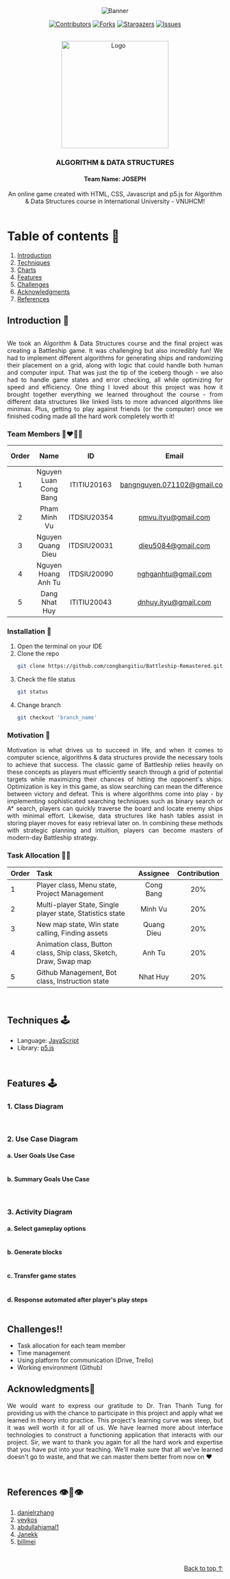 <div id="top" align ="center">
<img src="./assets/img/banner.gif" alt="Banner">
</div>

<div align="center">

[![Contributors][contributors-shield]][contributors-url]
[![Forks][forks-shield]][forks-url]
[![Stargazers][stars-shield]][stars-url]
[![Issues][issues-shield]][issues-url]

</div>

<!-- PROJECT LOGO -->
<br />
<div align="center">
  <a href="https://github.com/congbangitiu/Battleship-Remastered.git">
    <img src="./assets/img/logo.jpg" alt="Logo" width="250">
</a>

<h3 align="center">ALGORITHM & DATA STRUCTURES</h3>
<h4 align="center">Team Name: JOSEPH</h4>

  <p align="center">
    An online game created with HTML, CSS, Javascript and p5.js for Algorithm & Data Structures course in International University - VNUHCM!
    <br />
    <br />
    <!-- <a href="https://youtu.be/iLo5E-07aY0">View Demo</a> -->
  </p>
</div>

<!-- TABLE OF CONTENTS -->

# Table of contents :round_pushpin:

1. [Introduction](#Introduction)
2. [Techniques](#Techniques)
3. [Charts](#Charts)
4. [Features](#Features)
5. [Challenges](#Challenges)
6. [Acknowledgments](#Acknowledgments)
7. [References](#References)

## Introduction <a name="Introduction"></a> :bricks:

<div align="center">
<img src="./assets/screenshots/intro.gif" alt="">
</div>

<div style="text-align:justify">

We took an Algorithm & Data Structures course and the final project was creating a Battleship game. It was challenging
but also incredibly fun! We had to implement different algorithms for generating ships and randomizing their placement
on a grid, along with logic that could handle both human and computer input. That was just the tip of the iceberg
though - we also had to handle game states and error checking, all while optimizing for speed and efficiency. One thing
I loved about this project was how it brought together everything we learned throughout the course - from different data
structures like linked lists to more advanced algorithms like minimax. Plus, getting to play against friends (or the
computer) once we finished coding made all the hard work completely worth it!

</div>

### Team Members :couplekiss_man_man:

| Order |         Name          |     ID      |            Email            |                 Github account                  |                                                                  Facebook                                                                  |
|:-----:|:---------------------:|:-----------:|:---------------------------:|:-----------------------------------------------:|:------------------------------------------------------------------------------------------------------------------------------------------:|
|   1   | Nguyen Luan Cong Bang | ITITIU20163 | bangnguyen.071102@gmail.com | [congbangitiu](https://github.com/congbangitiu) |                                         [Công Bằng](https://www.facebook.com/congbang.nguyenluan)                                          |
|   2   |     Pham Minh Vu      | ITDSIU20354 |     pmvu.ityu@gmail.com     |      [PMinhVu](https://github.com/PMinhVu)      | [Vu Pham](https://www.facebook.com/profile.php?id=100004748865639&comment_id=Y29tbWVudDoyNTE4MjA3Mjc4MzQ3NTQzXzgwNzk3Njg4MDc0OTcyNg%3D%3D) |
|   3   |   Nguyen Quang Dieu   | ITDSIU20031 |     dieu5084@gmail.com      |   [itzmealvin](https://github.com/itzmealvin)   |                                      [Nguyen Quang Dieu](https://www.facebook.com/it.z.me.quangdieu)                                       |
|   4   |  Nguyen Hoang Anh Tu  | ITDSIU20090 |     nghganhtu@gmail.com     |    [nghganhtu](https://github.com/nghganhtu)    |                                  [Joseph Nguyen](https://www.facebook.com/profile.php?id=100084848316418)                                  |
|   5   |     Dang Nhat Huy     | ITITIU20043 |    dnhuy.ityu@gmail.com     |  [Nhathuy1305](https://github.com/Nhathuy1305)  |                                              [Nhật Huy](https://www.facebook.com/nhhuy.135/)                                               |

### Installation :dart:

1. Open the terminal on your IDE
2. Clone the repo
   ```sh
   git clone https://github.com/congbangitiu/Battleship-Remastered.git
   ```
3. Check the file status
   ```sh
   git status
   ```
4. Change branch
   ```sh
   git checkout 'branch_name'
   ```

### Motivation :mechanical_arm:

<div style="text-align:justify">

Motivation is what drives us to succeed in life, and when it comes to computer science, algorithms & data structures
provide the necessary tools to achieve that success. The classic game of Battleship relies heavily on these concepts as
players must efficiently search through a grid of potential targets while maximizing their chances of hitting the
opponent's ships. Optimization is key in this game, as slow searching can mean the difference between victory and
defeat. This is where algorithms come into play - by implementing sophisticated searching techniques such as binary
search or A* search, players can quickly traverse the board and locate enemy ships with minimal effort. Likewise, data
structures like hash tables assist in storing player moves for easy retrieval later on. In combining these methods with
strategic planning and intuition, players can become masters of modern-day Battleship strategy.

</div>

### Task Allocation :ok_man:

| Order | Task                                                              |  Assignee  | Contribution |
|:------|:------------------------------------------------------------------|:----------:|:------------:|
| 1     | Player class, Menu state, Project Management                      | Cong Bang  |     20%      |
| 2     | Multi-player State, Single player state, Statistics state         |  Minh Vu   |     20%      |
| 3     | New map state, Win state calling, Finding assets                  | Quang Dieu |     20%      |
| 4     | Animation class, Button class, Ship class, Sketch, Draw, Swap map |   Anh Tu   |     20%      |
| 5     | Github Management, Bot class, Instruction state                   |  Nhat Huy  |     20%      |

<br />

## Techniques <a name="Techniques"></a>:joystick:

- Language: [JavaScript](https://www.javascript.com)
- Library: [p5.js](https://p5js.org)

<br />



<!-- FEATURES -->

## Features <a name="Features"></a>:joystick:
### 1. Class Diagram
<div align="center">
    <img src="./assets/screenshots/class.png" alt="">
</div>
<br />
  
### 2. Use Case Diagram
#### a. User Goals Use Case
<div align="center">
    <img src="./assets/screenshots/useruc.png" alt="">
</div>

#### b. Summary Goals Use Case
<div align="center">
    <img src="./assets/screenshots/summaryuc.png" alt="">
</div>
<br />

### 3. Activity Diagram
#### a. Select gameplay options
<div align="center">
    <img src="./assets/screenshots/option.png" alt="">
</div>

#### b. Generate blocks
<div align="center">
    <img src="./assets/screenshots/generate.png" alt="">
</div>

#### c. Transfer game states
<div align="center">
    <img src="./assets/screenshots/transfer.png" alt="">
</div>

#### d. Response automated after player's play steps
<div align="center">
    <img src="./assets/screenshots/response.png" alt="">
</div>

<!-- CHALLENGES -->

## Challenges<a name="Challenges">:bangbang:

- Task allocation for each team member
- Time management
- Using platform for communication (Drive, Trello)
- Working environment (Github)
  <br />

## Acknowledgments<a name="Acknowledgments">:brain:

<div style="text-align:justify">

We would want to express our gratitude to Dr. Tran Thanh Tung for providing us with the chance to participate in this
project and apply what we learned in theory into practice. This project's learning curve was steep, but it was well
worth it for all of us. We have learned more about interface technologies to construct a functioning application that
interacts with our project. Sir, we want to thank you again for all the hard work and expertise that you have put into
your teaching. We'll make sure that all we've learned doesn't go to waste, and that we can master them better from now
on :heart:

</div>

<br />

## References<a name="References">  :eye::tongue::eye:

1. [danielrzhang](https://github.com/danielrzhang/Tank-Buster.git)
2. [veykos](https://github.com/veykos/Battleships.git)
3. [abdullahjamal1](https://github.com/abdullahjamal1/battleshipBoardGame.git)
4. [Janekk](https://github.com/Janekk/Battleships.git)
5. [billmei](https://github.com/billmei/battleboat.git)

<br />

<p align="right"><a href="#top">Back to top ↑</a></p>

<!-- MARKDOWN LINKS & IMAGES -->
<!-- https://www.markdownguide.org/basic-syntax/#reference-style-links -->

[contributors-shield]: https://img.shields.io/github/contributors/congbangitiu/Battleship-Remastered.svg?style=for-the-badge

[contributors-url]: https://github.com/congbangitiu/Battleship-Remastered/graphs/contributors

[forks-shield]: https://img.shields.io/github/forks/congbangitiu/Battleship-Remastered.svg?style=for-the-badge

[forks-url]: https://github.com/congbangitiu/Battleship-Remastered/network/members

[stars-shield]: https://img.shields.io/github/stars/congbangitiu/Battleship-Remastered.svg?style=for-the-badge

[stars-url]: https://github.com/congbangitiu/Battleship-Remastered/stargazers

[issues-shield]: https://img.shields.io/github/issues/congbangitiu/Battleship-Remastered.svg?style=for-the-badge

[issues-url]: https://github.com//congbangitiu/Battleship-Remastered/issues
